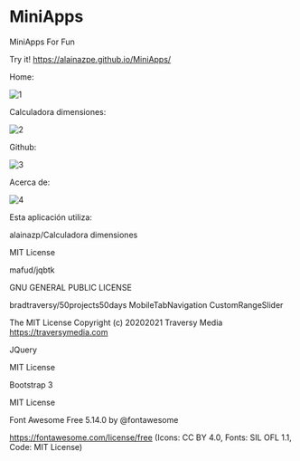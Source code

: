 # MiniApps
MiniApps For Fun

Try it! https://alainazpe.github.io/MiniApps/

Home:

![1](https://github.com/alainazpe/MiniApps/assets/34461201/bdb5d1f3-c17f-4f25-a945-12171a50b07f)

Calculadora dimensiones:

![2](https://github.com/alainazpe/MiniApps/assets/34461201/d89e5ac2-aa05-47a2-97bf-187c5298677e)

Github:

![3](https://github.com/alainazpe/MiniApps/assets/34461201/48e6d8c1-1ac3-4bd1-955c-3c632d8c6212)

Acerca de:

![4](https://github.com/alainazpe/MiniApps/assets/34461201/37ef7b1a-231f-47e6-9c62-229fca9894eb)


Esta aplicación utiliza:

 alainazp/Calculadora dimensiones 

MIT License

 mafud/jqbtk
 
GNU GENERAL PUBLIC LICENSE

 bradtraversy/50projects50days
MobileTabNavigation
CustomRangeSlider

The MIT License
Copyright (c) 20202021 Traversy Media https://traversymedia.com

 JQuery
 
 MIT License

 Bootstrap 3
 
 MIT License

 Font Awesome Free 5.14.0
by @fontawesome 

https://fontawesome.com/license/free (Icons: CC BY 4.0, Fonts: SIL OFL 1.1, Code: MIT License)



